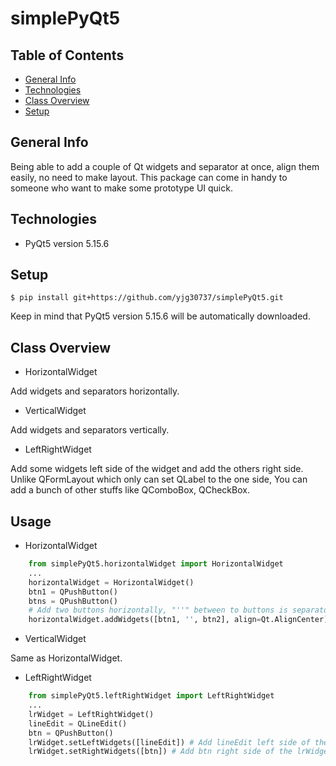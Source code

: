 # simplePyQt5

## Table of Contents
* [General Info](#general-info)
* [Technologies](#technologies)
* [Class Overview](#class-overview)
* [Setup](#setup)

## General Info
Being able to add a couple of Qt widgets and separator at once, align them easily, no need to make layout.
This package can come in handy to someone who want to make some prototype UI quick.

## Technologies
* PyQt5 version 5.15.6

## Setup
```
$ pip install git+https://github.com/yjg30737/simplePyQt5.git
```
Keep in mind that PyQt5 version 5.15.6 will be automatically downloaded.

## Class Overview
* HorizontalWidget

Add widgets and separators horizontally.

* VerticalWidget

Add widgets and separators vertically.

* LeftRightWidget

Add some widgets left side of the widget and add the others right side.
Unlike QFormLayout which only can set QLabel to the one side, You can add a bunch of other stuffs like QComboBox, QCheckBox.

## Usage
* HorizontalWidget
```python
    from simplePyQt5.horizontalWidget import HorizontalWidget
    ...
    horizontalWidget = HorizontalWidget()
    btn1 = QPushButton()
    btns = QPushButton()
    # Add two buttons horizontally, "''" between to buttons is separator, align parameter make widgets align
    horizontalWidget.addWidgets([btn1, '', btn2], align=Qt.AlignCenter)
```
* VerticalWidget

Same as HorizontalWidget.

* LeftRightWidget
```python
    from simplePyQt5.leftRightWidget import LeftRightWidget
    ...
    lrWidget = LeftRightWidget()
    lineEdit = QLineEdit()
    btn = QPushButton()
    lrWidget.setLeftWidgets([lineEdit]) # Add lineEdit left side of the lrWidget
    lrWidget.setRightWidgets([btn]) # Add btn right side of the lrWidget
